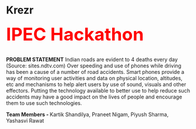 # Krezr
<strong>
<p><font size="8" color="red">IPEC Hackathon</font></p></strong>
<b><br>
PROBLEM STATEMENT</b>
Indian roads are evident to 4 deaths every day (Source: sites.ndtv.com)
Over speeding and use of phones while driving has been a cause of a number of road
accidents. Smart phones provide a way of monitoring user activities and data on
physical location, altitudes, etc and mechanisms to help alert users by use of sound,
visuals and other effectors. Putting the technology available to better use to help reduce
such accidents may have a good impact on the lives of people and encourage them to
use such technologies.

<b>Team Members - </b>
Kartik Shandilya,
Praneet Nigam,
Piyush Sharma,
Yashasvi Rawat
